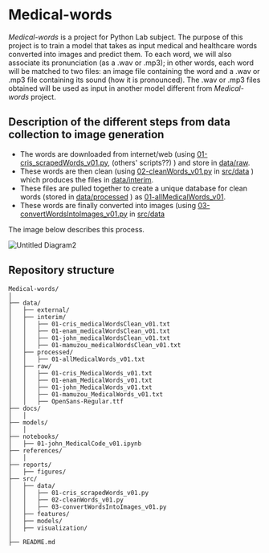 # Medical-words

_Medical-words_ is a project for Python Lab subject.
The purpose of this project is to train a model that takes as input medical and healthcare words converted into images and predict them.
To each word, we will also associate its pronunciation (as a .wav or .mp3); in other words, each word will be matched to two files: an image file
containing the word and a .wav or .mp3 file containing its sound (how it is pronounced). The .wav or .mp3 files obtained will be used as input in another model 
different from _Medical-words_ project.


## Description of the different steps from data collection to image generation

* The words are downloaded from internet/web (using [01-cris_scrapedWords_v01.py](https://github.com/kaboc7/Medical-words/blob/main/src/data/01-cris_scrapedWords_v01.py), (others' scripts??) ) and store in [data/raw](https://github.com/kaboc7/Medical-words/tree/main/data/raw).    
* These words are then clean (using [02-cleanWords_v01.py](https://github.com/kaboc7/Medical-words/blob/main/src/data/02-cleanWords_v01.py) in [src/data](https://github.com/kaboc7/Medical-words/tree/main/src/data) ) which produces the files in [data/interim](https://github.com/kaboc7/Medical-words/tree/main/data/interim).    
* These files are pulled together to create a unique database for clean words (stored in [data/processed](https://github.com/kaboc7/Medical-words/tree/main/data/processed) ) as [01-allMedicalWords_v01](https://github.com/kaboc7/Medical-words/blob/main/data/processed/01-allMedicalWords_v01.txt).
*    These words are finally converted into images (using [03-convertWordsIntoImages_v01.py](https://github.com/kaboc7/Medical-words/blob/kaboc7-patch-1/src/data/03-convertWordsIntoImages_v01.py) in [src/data](https://github.com/kaboc7/Medical-words/tree/main/src/data) 

The image below describes this process.

![Untitled Diagram2](https://user-images.githubusercontent.com/72712004/97102438-d3936800-16a5-11eb-88e6-c1f5e4ea7aa8.png)


## Repository structure






```
Medical-words/
│
├──	data/
│   ├── external/
│   ├── interim/
│   │   ├── 01-cris_medicalWordsClean_v01.txt
│   │   ├── 01-enam_medicalWordsClean_v01.txt
│   │   ├── 01-john_medicalWordsClean_v01.txt
│   │   ├── 01-mamuzou_medicalWordsClean_v01.txt
│   ├── processed/
│   │   ├── 01-allMedicalWords_v01.txt
│   ├── raw/
│   │   ├── 01-cris_MedicalWords_v01.txt
│   │   ├── 01-enam_MedicalWords_v01.txt
│   │   ├── 01-john_MedicalWords_v01.txt
│   │   ├── 01-mamuzou_MedicalWords_v01.txt
│   │   ├── OpenSans-Regular.ttf
├── docs/
│   │   
├── models/
│   │   
├── notebooks/
│   ├── 01-john_MedicalCode_v01.ipynb
├── references/
│   │
├── reports/
│   ├── figures/
├── src/
│   ├── data/
│   │   ├── 01-cris_scrapedWords_v01.py
│   │   ├── 02-cleanWords_v01.py
│   │   ├── 03-convertWordsIntoImages_v01.py
│   ├── features/
│   ├── models/
│   ├── visualization/
│
├── README.md

```

